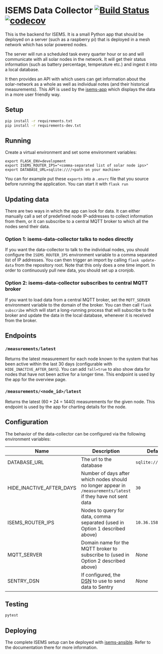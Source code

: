 # ISEMS Data Collector [![Build Status](https://travis-ci.com/ISEMS/isems-data-collector.svg?branch=master)](https://travis-ci.com/ISEMS/isems-data-collector) [![codecov](https://codecov.io/gh/ISEMS/isems-data-collector/branch/master/graph/badge.svg)](https://codecov.io/gh/ISEMS/isems-data-collector)

This is the backend for ISEMS. It is a small Python app that should be deployed on a 
server (such as a raspberry pi) that is deployed in a mesh network which has solar powered nodes. 

The server will run a scheduled task every quarter hour or so and will communicate with all
solar nodes in the network. It will get their status information (such as battery percentage,
temperature etc.) and ingest it into a local database. 

It then provides an API with which users can get information about the solar-network as a whole
as well as individual notes (and their historical measurements). This API is used by the
[isems-app](https://github.com/isems/isems-app) which displays the data in a more user friendly way.


## Setup
```bash
pip install -r requirements.txt
pip install -r requirements-dev.txt
```

## Running
Create a virtual environment and set some environment variables:
```
export FLASK_ENV=development
export ISEMS_ROUTER_IPS="<comma-separated list of solar node ips>"
export DATABASE_URL=sqlite:////<path on your machine>
```
You can for example put these `exports` into a `.envrc` file that you source before
running the application. You can start it with `flask run`


## Updating data
There are two ways in which the app can look for data. It can either manually
call a set of predefined node IP-addresses to collect information from them, or it 
can subscribe to a central MQTT broker to which all the nodes send their data.

### Option 1: isems-data-collector talks to nodes directly
If you want the data-collector to talk to the individual nodes, you should configure
the `ISEMS_ROUTER_IPS` environment variable to a comma separated list of IP addresses.
You can then trigger an import by calling `flask update-data` from the repository root.
Note that this only does a one time import. In order to continuously pull new data,
you should set up a cronjob.

### Option 2: isems-data-collector subscribes to central MQTT broker
If you want to load data from a central MQTT broker, set the `MQTT_SERVER` environment
variable to the domain of the broker. You can then call `flask subscribe` which will
start a long-running process that will subscribe to the broker and update the data in
the local database, whenever it is received from the broker.

## Endpoints
### `/measurements/latest`
Returns the latest measurement for each node known to the system that has been active within the 
last 30 days (configurable with `HIDE_INACTIVE_AFTER_DAYS`).
You can add `?all=true` to also show data for nodes that have not been active for a longer time.
This endpoint is used by the app for the overview page.

### `/measurements/<node_id>/latest`
Returns the latest (60 * 24 = 1440) measurements for the given node. 
This endpoint is used by the app for charting details for the node.


## Configuration
The behavior of the data-collector can be configured via the following environment variables:

|Name|Description|Default Value|
|----|----|----|
|DATABASE_URL|The url to the database|`sqlite:////tmp/test.db`|
|HIDE_INACTIVE_AFTER_DAYS|Number of days after which nodes should no longer appear in `/measurements/latest` if they have not sent data|`30`|
|ISEMS_ROUTER_IPS|Nodes to query for data, comma separated (used in Option 1 described above)|`10.36.158.33`|
|MQTT_SERVER|Domain name for the MQTT broker to subscribe to (used in Option 2 described above)|_None_|
|SENTRY_DSN|If configured, the [DSN](https://docs.sentry.io/product/sentry-basics/dsn-explainer/) to use to send data to Sentry |_None_|

## Testing
```bash
pytest
```

## Deploying
The complete ISEMS setup can be deployed with [isems-ansible](https://github.com/isems/isems-ansible).
Refer to the documentation there for more information.